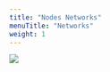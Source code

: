 ```yaml
---
title: "Nodes Networks"
menuTitle: "Networks"
weight: 1
---
```


![](/images/proxcli_nodes_networks_help.png)